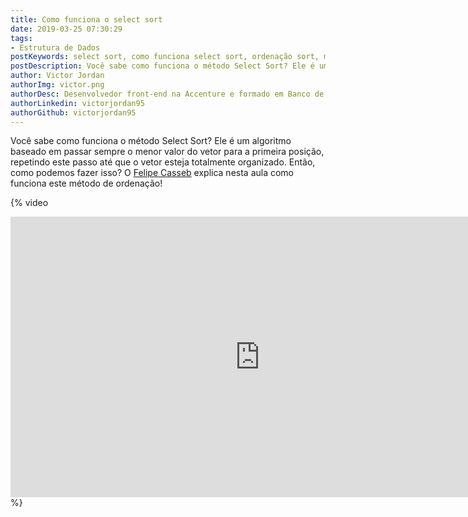 ```yaml
---
title: Como funciona o select sort
date: 2019-03-25 07:30:29
tags:
- Estrutura de Dados
postKeywords: select sort, como funciona select sort, ordenação sort, metodo sort, sort, c, estrutura de dados
postDescription: Você sabe como funciona o método Select Sort? Ele é um algoritmo baseado em passar sempre o menor valor do vetor para a primeira posição, repetindo este passo até que o vetor esteja totalmente organizado. Então, como podemos fazer isso?
author: Victor Jordan
authorImg: victor.png
authorDesc: Desenvolvedor front-end na Accenture e formado em Banco de Dados pela Fatec, apaixonado por usabilidade, performance e UX!
authorLinkedin: victorjordan95
authorGithub: victorjordan95
---
```


Você sabe como funciona o método Select Sort? Ele é um algoritmo baseado em passar sempre o menor valor do vetor para a primeira posição, repetindo este passo até que o vetor esteja totalmente organizado. Então, como podemos fazer isso? O [Felipe Casseb](https://www.linkedin.com/in/felipe-soares-casseb-dos-santos-b98289aa/) explica nesta aula como funciona este método de ordenação! 

{% video 
<iframe width="798" height="449" src="https://www.youtube.com/embed/HolumnShg-U" frameborder="0" allow="accelerometer; autoplay; encrypted-media; gyroscope; picture-in-picture" allowfullscreen></iframe>
%}